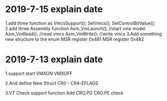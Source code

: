 
# 2019-7-15 explain date
1.add three function as
  VmcsSupport(); 
  SetVmcs();
  SetControlBitValue(); 
2.add three Assembly function
   Asm_VmLaunch();  //start vmx model
   Asm_VmRead();    //read vmcs
   Asm_VmWrite();   //write vmcs
3.Add something new structure to the enum
  MSR register   0x481 
  MSR register   0x482

# 2019-7-13 explain date

1.support start VMXON VMXOFF

2.And define New Struct CR0 - CR4-EFLAGS

3.VT Check support function Add  CRO.PG CRO.PE check

